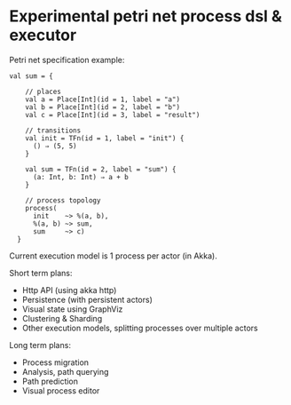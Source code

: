 # Experimental petri net process dsl & executor

Petri net specification example:

```
val sum = {

    // places
    val a = Place[Int](id = 1, label = "a")
    val b = Place[Int](id = 2, label = "b")
    val c = Place[Int](id = 3, label = "result")

    // transitions
    val init = TFn(id = 1, label = "init") {
      () ⇒ (5, 5)
    }

    val sum = TFn(id = 2, label = "sum") {
      (a: Int, b: Int) ⇒ a + b
    }

    // process topology
    process(
      init    ~> %(a, b),
      %(a, b) ~> sum,
      sum     ~> c)
  }

```

Current execution model is 1 process per actor (in Akka). 

Short term plans:

* Http API (using akka http)
* Persistence (with persistent actors)
* Visual state using GraphViz
* Clustering & Sharding
* Other execution models, splitting processes over multiple actors

Long term plans:
* Process migration
* Analysis, path querying 
* Path prediction
* Visual process editor


